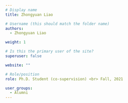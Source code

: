 ```yaml
---
# Display name
title: Zhongyuan Liao

# Username (this should match the folder name)
authors:
  - Zhongyuan Liao

weight: 1

# Is this the primary user of the site?
superuser: false

website: ""

# Role/position
role: Ph.D. Student (co-supervision) <br> Fall, 2021

user_groups:
  - Alumni
---
```

